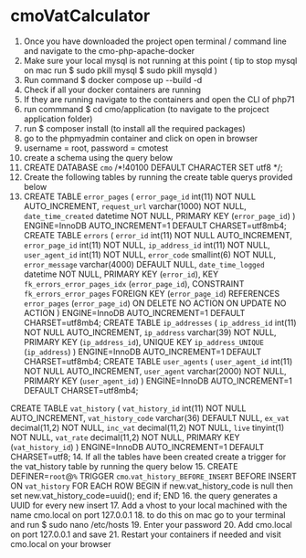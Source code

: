 # cmoVatCalculator

1. Once you have downloaded the project open terminal / command line and navigate to the cmo-php-apache-docker
2. Make sure your local mysql is not running at this point ( tip to stop mysql on mac run $ sudo pkill mysql  $ sudo pkill mysqld )
3. Run command $ docker compose up --build -d
4. Check if all your docker containers are running
5. If they are running navigate to the containers and open the CLI of php71
6. run commmand $ cd cmo/application (to navigate to the projcect application folder)
7. run $ composer install (to install all the required packages)
8. go to the phpmyadmin container and click on open in browser
9. username = root, password = cmotest
10. create a schema using the query below
11. CREATE DATABASE `cmo` /*!40100 DEFAULT CHARACTER SET utf8 */;
12. Create the following tables by running the create table querys provided below
13. CREATE TABLE `error_pages` (
  `error_page_id` int(11) NOT NULL AUTO_INCREMENT,
  `request_url` varchar(1000) NOT NULL,
  `date_time_created` datetime NOT NULL,
  PRIMARY KEY (`error_page_id`)
) ENGINE=InnoDB AUTO_INCREMENT=1 DEFAULT CHARSET=utf8mb4;
CREATE TABLE `errors` (
  `error_id` int(11) NOT NULL AUTO_INCREMENT,
  `error_page_id` int(11) NOT NULL,
  `ip_address_id` int(11) NOT NULL,
  `user_agent_id` int(11) NOT NULL,
  `error_code` smallint(6) NOT NULL,
  `error_message` varchar(4000) DEFAULT NULL,
  `date_time_logged` datetime NOT NULL,
  PRIMARY KEY (`error_id`),
  KEY `fk_errors_error_pages_idx` (`error_page_id`),
  CONSTRAINT `fk_errors_error_pages` FOREIGN KEY (`error_page_id`) REFERENCES `error_pages` (`error_page_id`) ON DELETE NO ACTION ON UPDATE NO ACTION
) ENGINE=InnoDB AUTO_INCREMENT=1 DEFAULT CHARSET=utf8mb4;
CREATE TABLE `ip_addresses` (
  `ip_address_id` int(11) NOT NULL AUTO_INCREMENT,
  `ip_address` varchar(39) NOT NULL,
  PRIMARY KEY (`ip_address_id`),
  UNIQUE KEY `ip_address_UNIQUE` (`ip_address`)
) ENGINE=InnoDB AUTO_INCREMENT=1 DEFAULT CHARSET=utf8mb4;
CREATE TABLE `user_agents` (
  `user_agent_id` int(11) NOT NULL AUTO_INCREMENT,
  `user_agent` varchar(2000) NOT NULL,
  PRIMARY KEY (`user_agent_id`)
) ENGINE=InnoDB AUTO_INCREMENT=1 DEFAULT CHARSET=utf8mb4;

CREATE TABLE `vat_history` (
  `vat_history_id` int(11) NOT NULL AUTO_INCREMENT,
  `vat_history_code` varchar(36) DEFAULT NULL,
  `ex_vat` decimal(11,2) NOT NULL,
  `inc_vat` decimal(11,2) NOT NULL,
  `live` tinyint(1) NOT NULL,
  `vat_rate` decimal(11,2) NOT NULL,
  PRIMARY KEY (`vat_history_id`)
) ENGINE=InnoDB AUTO_INCREMENT=1 DEFAULT CHARSET=utf8;
14. If all the tables have been created create a trigger for the vat_history table by running the query below
15. CREATE DEFINER=`root`@`%` TRIGGER `cmo`.`vat_history_BEFORE_INSERT` BEFORE INSERT ON `vat_history` FOR EACH ROW
BEGIN
	if new.vat_history_code is null then 
    set new.vat_history_code=uuid();
    end if;
END
16. the query generates a UUID for every new insert 
17. Add a vhost to your local machined with the name cmo.local on port 127.0.0.1
18. to do this on mac go to your terminal and run $ sudo nano /etc/hosts
19. Enter your password
20. Add cmo.local on port 127.0.0.1 and save
21. Restart your containers if needed and visit cmo.local on your browser
